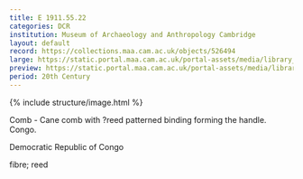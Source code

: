 ```yaml
---
title: E 1911.55.22
categories: DCR
institution: Museum of Archaeology and Anthropology Cambridge
layout: default
record: https://collections.maa.cam.ac.uk/objects/526494
large: https://static.portal.maa.cam.ac.uk/portal-assets/media/library_images/web/664352_E_1911.55.22_002.png
preview: https://static.portal.maa.cam.ac.uk/portal-assets/media/library_images/thumbnail/664351_E_1911.55.22_001.png
period: 20th Century
---
```

{% include structure/image.html %}

Comb - Cane comb with ?reed patterned binding forming the handle. Congo.

Democratic Republic of Congo

fibre; reed
